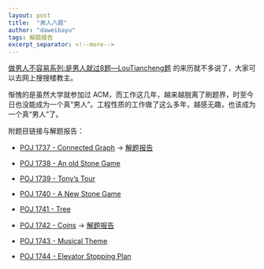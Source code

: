 ```yaml
---
layout: post
title:  "男人八题"
author: "daweibayu"
tags: 解题报告
excerpt_separator: <!--more-->
---
```


<!--more-->

[做男人不容易系列:是男人就过8题—LouTiancheng题](http://poj.org/showcontest?contest_id=1077) 的来历就不多说了，大家可以去网上搜搜楼教主。

惭愧的是虽然大学就参加过 ACM，而工作这几年，越来越脱离了刷题界，时至今日也没能成为一个真“男人”。工程性质的工作做了这么多年，越感无趣，也该成为一个真“男人”了。

附题目链接与解题报告：

* [POJ 1737 - Connected Graph](http://poj.org/problem?id=1737) -> [解题报告](/2017-07-22/poj1737)

* [POJ 1738 - An old Stone Game](http://poj.org/problem?id=1738) 

* [POJ 1739 - Tony’s Tour](http://poj.org/problem?id=1739)

* [POJ 1740 - A New Stone Game](http://poj.org/problem?id=1740)

* [POJ 1741 - Tree](http://poj.org/problem?id=1741) 

* [POJ 1742 - Coins](http://poj.org/problem?id=1742) -> [解题报告](/2017-08-16/poj1742)

* [POJ 1743 - Musical Theme](http://poj.org/problem?id=1743)

* [POJ 1744 - Elevator Stopping Plan](http://poj.org/problem?id=1744)